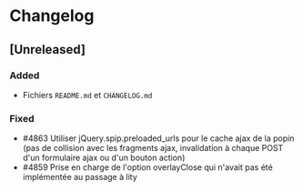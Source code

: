 # Changelog

## [Unreleased]

### Added

- Fichiers `README.md` et `CHANGELOG.md`

### Fixed

- #4863 Utiliser jQuery.spip.preloaded_urls pour le cache ajax de la popin (pas de collision avec les fragments ajax, invalidation à chaque POST d'un formulaire ajax ou d'un bouton action)
- #4859 Prise en charge de l'option overlayClose qui n'avait pas été implémentée au passage à lity
